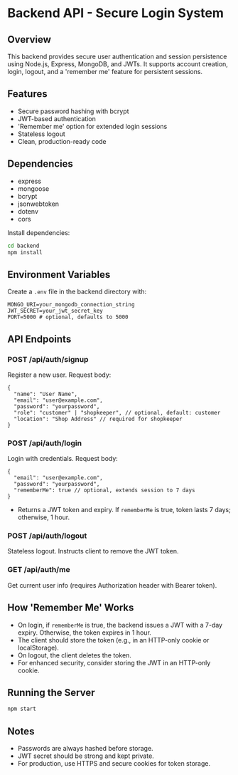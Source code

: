 # Backend API - Secure Login System

## Overview
This backend provides secure user authentication and session persistence using Node.js, Express, MongoDB, and JWTs. It supports account creation, login, logout, and a 'remember me' feature for persistent sessions.

## Features
- Secure password hashing with bcrypt
- JWT-based authentication
- 'Remember me' option for extended login sessions
- Stateless logout
- Clean, production-ready code

## Dependencies
- express
- mongoose
- bcrypt
- jsonwebtoken
- dotenv
- cors

Install dependencies:
```bash
cd backend
npm install
```

## Environment Variables
Create a `.env` file in the backend directory with:
```
MONGO_URI=your_mongodb_connection_string
JWT_SECRET=your_jwt_secret_key
PORT=5000 # optional, defaults to 5000
```

## API Endpoints
### POST /api/auth/signup
Register a new user. Request body:
```
{
  "name": "User Name",
  "email": "user@example.com",
  "password": "yourpassword",
  "role": "customer" | "shopkeeper", // optional, default: customer
  "location": "Shop Address" // required for shopkeeper
}
```

### POST /api/auth/login
Login with credentials. Request body:
```
{
  "email": "user@example.com",
  "password": "yourpassword",
  "rememberMe": true // optional, extends session to 7 days
}
```
- Returns a JWT token and expiry. If `rememberMe` is true, token lasts 7 days; otherwise, 1 hour.

### POST /api/auth/logout
Stateless logout. Instructs client to remove the JWT token.

### GET /api/auth/me
Get current user info (requires Authorization header with Bearer token).

## How 'Remember Me' Works
- On login, if `rememberMe` is true, the backend issues a JWT with a 7-day expiry. Otherwise, the token expires in 1 hour.
- The client should store the token (e.g., in an HTTP-only cookie or localStorage).
- On logout, the client deletes the token.
- For enhanced security, consider storing the JWT in an HTTP-only cookie.

## Running the Server
```bash
npm start
```

## Notes
- Passwords are always hashed before storage.
- JWT secret should be strong and kept private.
- For production, use HTTPS and secure cookies for token storage. 